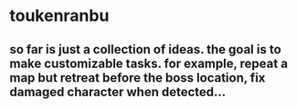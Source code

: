# toukenranbu
## so far is just a collection of ideas. the goal is to make customizable tasks. for example, repeat a map but retreat before the boss location, fix damaged character when detected...

